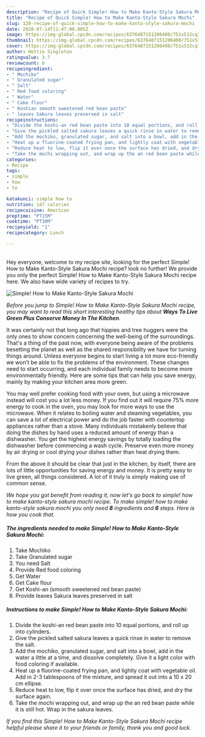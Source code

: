 ```yaml
---
description: "Recipe of Quick Simple! How to Make Kanto-Style Sakura Mochi"
title: "Recipe of Quick Simple! How to Make Kanto-Style Sakura Mochi"
slug: 120-recipe-of-quick-simple-how-to-make-kanto-style-sakura-mochi
date: 2020-07-14T11:47:00.005Z
image: https://img-global.cpcdn.com/recipes/6376487151206400/751x532cq70/simple-how-to-make-kanto-style-sakura-mochi-recipe-main-photo.jpg
thumbnail: https://img-global.cpcdn.com/recipes/6376487151206400/751x532cq70/simple-how-to-make-kanto-style-sakura-mochi-recipe-main-photo.jpg
cover: https://img-global.cpcdn.com/recipes/6376487151206400/751x532cq70/simple-how-to-make-kanto-style-sakura-mochi-recipe-main-photo.jpg
author: Hettie Singleton
ratingvalue: 3.7
reviewcount: 6
recipeingredient:
- " Mochiko"
- " Granulated sugar"
- " Salt"
- " Red food coloring"
- " Water"
- " Cake flour"
- " Koshian smooth sweetened red bean paste"
- " leaves Sakura leaves preserved in salt"
recipeinstructions:
- "Divide the koshi-an red bean paste into 10 equal portions, and roll up into cylinders."
- "Give the pickled salted sakura leaves a quick rinse in water to remove the salt."
- "Add the mochiko, granulated sugar, and salt into a bowl, add in the water a little at a time, and dissolve completely. Give it a light color with food coloring if available."
- "Heat up a fluorine-coated frying pan, and lightly coat with vegetable oil. Add in 2-3 tablespoons of the mixture, and spread it out into a 10 x 20 cm ellipse."
- "Reduce heat to low, flip it over once the surface has dried, and dry the surface again."
- "Take the mochi wrapping out, and wrap up the an red bean paste while it is still hot. Wrap in the sakura leaves."
categories:
- Recipe
tags:
- simple
- how
- to

katakunci: simple how to 
nutrition: 147 calories
recipecuisine: American
preptime: "PT15M"
cooktime: "PT30M"
recipeyield: "1"
recipecategory: Lunch

---
```

<br>
Hey everyone, welcome to my recipe site, looking for the perfect Simple! How to Make Kanto-Style Sakura Mochi recipe? look no further! We provide you only the perfect Simple! How to Make Kanto-Style Sakura Mochi recipe here. We also have wide variety of recipes to try.
<br>


![Simple! How to Make Kanto-Style Sakura Mochi](https://img-global.cpcdn.com/recipes/6376487151206400/751x532cq70/simple-how-to-make-kanto-style-sakura-mochi-recipe-main-photo.jpg)

<i>Before you jump to Simple! How to Make Kanto-Style Sakura Mochi recipe, you may want to read this short interesting healthy tips about 
<strong>Ways To Live Green Plus Conserve Money In The Kitchen</strong>.</i>
</br>

It was certainly not that long ago that hippies and tree huggers were the only ones to show concern concerning the well-being of the surroundings. That's a thing of the past now, with everyone being aware of the problems besetting the planet as well as the shared responsibility we have for turning things around. Unless everyone begins to start living a lot more eco-friendly we won't be able to fix the problems of the environment. These changes need to start occurring, and each individual family needs to become more environmentally friendly. Here are some tips that can help you save energy, mainly by making your kitchen area more green.

You may well prefer cooking food with your oven, but using a microwave instead will cost you a lot less money. If you find out it will require 75% more energy to cook in the oven, you may look for more ways to use the microwave. When it relates to boiling water and steaming vegetables, you can save a lot of electrical power and do the job faster with countertop appliances rather than a stove. Many individuals mistakenly believe that doing the dishes by hand uses a reduced amount of energy than a dishwasher. You get the highest energy savings by totally loading the dishwasher before commencing a wash cycle. Preserve even more money by air drying or cool drying your dishes rather than heat drying them.

From the above it should be clear that just in the kitchen, by itself, there are lots of little opportunities for saving energy and money. It is pretty easy to live green, all things considered. A lot of it truly is simply making use of common sense.


<i>We hope you got benefit from reading it, now let's go back to simple! how to make kanto-style sakura mochi recipe. To make simple! how to make kanto-style sakura mochi you only need <strong>8</strong> ingredients and <strong>6</strong> steps. Here is how you cook that.
</i>

##### The ingredients needed to make Simple! How to Make Kanto-Style Sakura Mochi:

1. Take  Mochiko
1. Take  Granulated sugar
1. You need  Salt
1. Provide  Red food coloring
1. Get  Water
1. Get  Cake flour
1. Get  Koshi-an (smooth sweetened red bean paste)
1. Provide  leaves Sakura leaves preserved in salt


##### Instructions to make Simple! How to Make Kanto-Style Sakura Mochi:

1. Divide the koshi-an red bean paste into 10 equal portions, and roll up into cylinders.
1. Give the pickled salted sakura leaves a quick rinse in water to remove the salt.
1. Add the mochiko, granulated sugar, and salt into a bowl, add in the water a little at a time, and dissolve completely. Give it a light color with food coloring if available.
1. Heat up a fluorine-coated frying pan, and lightly coat with vegetable oil. Add in 2-3 tablespoons of the mixture, and spread it out into a 10 x 20 cm ellipse.
1. Reduce heat to low, flip it over once the surface has dried, and dry the surface again.
1. Take the mochi wrapping out, and wrap up the an red bean paste while it is still hot. Wrap in the sakura leaves.


<i>If you find this Simple! How to Make Kanto-Style Sakura Mochi recipe helpful please share it to your friends or family, thank you and good luck.</i>
